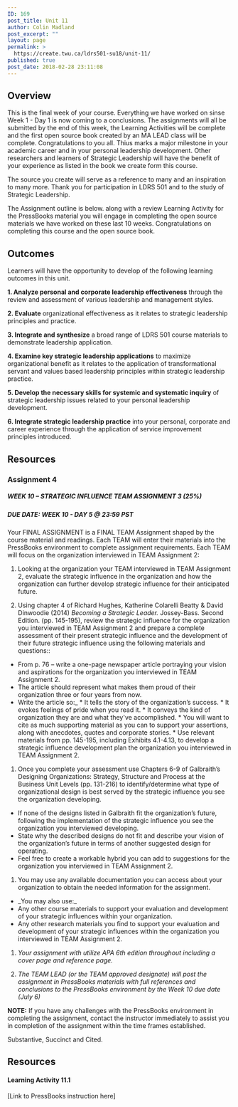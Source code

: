```yaml
---
ID: 169
post_title: Unit 11
author: Colin Madland
post_excerpt: ""
layout: page
permalink: >
  https://create.twu.ca/ldrs501-su18/unit-11/
published: true
post_date: 2018-02-28 23:11:08
---
```

<h2>Overview</h2>

This is the final week of your course. Everything we have worked on sinse Week 1 - Day 1 is now coming to a conclusions. The assignments will all be submitted by the end of this week, the Learning Activities will be complete and the first open source book created by an MA LEAD class will be complete. Congratulations to you all. Thius marks a major milestone in your academic career and in your personal leadership development. Other researchers and learners of Strategic Leadership will have the benefit of your experience as listed in the book we create form this course.

The source you create will serve as a reference to many and an inspiration to many more. Thank you for participation in LDRS 501 and to the study of Strategic Leadership.

The Assignment outline is below. along with a review Learning Activity for the PressBooks material you will engage in completing the open source materials we have worked on these last 10 weeks. Congratulations on completing this course and the open source book.

<h2>Outcomes</h2>

Learners will have the opportunity to develop of the following learning outcomes in this unit.

<strong>1. Analyze personal and corporate leadership effectiveness</strong> through the review and assessment of various leadership and management styles.

<strong>2. Evaluate</strong> organizational effectiveness as it relates to strategic leadership principles and practice.

<strong>3. Integrate and synthesize</strong> a broad range of LDRS 501 course materials to demonstrate leadership application.

<strong>4. Examine key strategic leadership applications</strong> to maximize organizational benefit as it relates to the application of transformational servant and values based leadership principles within strategic leadership practice.

<strong>5. Develop the necessary skills for systemic and systematic inquiry</strong> of strategic leadership issues related to your personal leadership development.

<strong>6. Integrate strategic leadership practice</strong> into your personal, corporate and career experience through the application of service improvement principles introduced.

<h2>Resources</h2>

<h3>Assignment 4</h3>

<h5>WEEK 10 – STRATEGIC INFLUENCE TEAM ASSIGNMENT 3 (25%)</h5>

<h5>DUE DATE: WEEK 10 - DAY 5 @ 23:59 PST</h5>

Your FINAL ASSIGNMENT is a FINAL TEAM Assignment shaped by the course material and readings. Each TEAM will enter their materials into the PressBooks environment to complete assignment requirements. Each TEAM will focus on the organization interviewed in TEAM Assignment 2:

<ol>
<li>Looking at the organization your TEAM interviewed in TEAM Assignment 2, evaluate the strategic influence in the organization and how the organization can further develop strategic influence for their anticipated future.</p></li>
<li><p>Using chapter 4 of Richard Hughes, Katherine Colarelli Beatty &amp; David Dinwoodie (2014) <em>Becoming a Strategic Leader.</em> Jossey-Bass. Second Edition. (pp. 145-195), review the strategic influence for the organization you interviewed in TEAM Assignment 2 and prepare a complete assessment of their present strategic influence and the development of their future strategic influence using the following materials and questions::</p></li>
</ol>

<ul>
    <li>From p. 76 – write a one-page newspaper article portraying your vision and aspirations for the organization you interviewed in TEAM Assignment 2.</li>
    <li>The article should represent what makes them proud of their organization three or four years from now.</li>
    <li>Write the article so:_
* It tells the story of the organization’s success.
* It evokes feelings of pride when you read it.
* It conveys the kind of organization they are and what they've accomplished.
* You will want to cite as much supporting material as you can to support your assertions, along with anecdotes, quotes and corporate stories.
* Use relevant materials from pp. 145-195, including Exhibits 4.1-4.13, to develop a strategic influence development plan the organization you interviewed in TEAM Assignment 2.</li>
</ul>

<ol>
<li>Once you complete your assessment use Chapters 6-9 of Galbraith’s Designing Organizations: Strategy, Structure and Process at the Business Unit Levels (pp. 131-216) to identify/determine what type of organizational design is best served by the strategic influence you see the organization developing.</li>
</ol>

<ul>
    <li>If none of the designs listed in Galbraith fit the organization’s future, following the implementation of
the strategic influence you see the organization you interviewed developing.</li>
    <li>State why the described designs do not fit and describe your vision of the organization’s future in
terms of another suggested design for operating.</li>
    <li>Feel free to create a workable hybrid you can add to suggestions for the organization you interviewed in TEAM Assignment 2.</li>
</ul>

<ol>
<li>You may use any available documentation you can access about your organization to obtain the needed information for the assignment.</li>
</ol>

<ul>
    <li>_You may also use:_</li>
    <li>Any other course materials to support your evaluation and development of your strategic influences within your organization.</li>
    <li>Any other research materials you find to support your evaluation and development of your strategic influences within the organization you interviewed in TEAM Assignment 2.</li>
</ul>

<ol>
<li><p><em>Your assignment with utilize APA 6th edition throughout including a cover page and reference page.</em></p></li>
<li><p><em>The TEAM LEAD (or the TEAM approved designate) will post the assignment in PressBooks materials with full references and conclusions to the PressBooks environment by the Week 10 due date (July 6)</em></p></li>
</ol>

<p><strong>NOTE:</strong> If you have any challenges with the PressBooks environment in completing the assignment, contact the instructor immediately to assist you in completion of the assignment within the time frames established.

Substantive, Succinct and Cited.

<h2>Resources</h2>

<h4>Learning Activity 11.1</h4>

[Link to PressBooks instruction here]